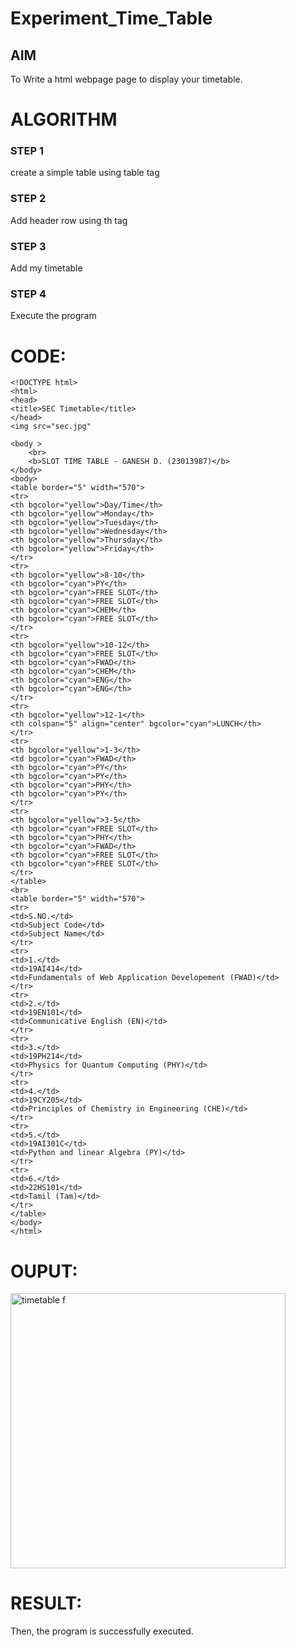





# Experiment_Time_Table

## AIM
To Write a html webpage page to display your timetable.

# ALGORITHM
### STEP 1
create a simple table using table tag

### STEP 2
Add header row using th tag

### STEP 3
Add my timetable

### STEP 4
Execute the program


# CODE:
```
<!DOCTYPE html>
<html>
<head>
<title>SEC Timetable</title>
</head>
<img src="sec.jpg"

<body >
    <br>
    <b>SLOT TIME TABLE - GANESH D. (23013987)</b>
</body>
<body>
<table border="5" width="570">
<tr>
<th bgcolor="yellow">Day/Time</th>
<th bgcolor="yellow">Monday</th>
<th bgcolor="yellow">Tuesday</th>
<th bgcolor="yellow">Wednesday</th>
<th bgcolor="yellow">Thursday</th>
<th bgcolor="yellow">Friday</th>
</tr>
<tr>
<th bgcolor="yellow">8-10</th>
<th bgcolor="cyan">PY</th>
<th bgcolor="cyan">FREE SLOT</th>
<th bgcolor="cyan">FREE SLOT</th>
<th bgcolor="cyan">CHEM</th>
<th bgcolor="cyan">FREE SLOT</th>
</tr>
<tr>
<th bgcolor="yellow">10-12</th>
<th bgcolor="cyan">FREE SLOT</th>
<th bgcolor="cyan">FWAD</th>
<th bgcolor="cyan">CHEM</th>
<th bgcolor="cyan">ENG</th>
<th bgcolor="cyan">ENG</th>
</tr>
<tr>
<th bgcolor="yellow">12-1</th>
<th colspan="5" align="center" bgcolor="cyan">LUNCH</th>
</tr>
<tr>
<th bgcolor="yellow">1-3</th>
<td bgcolor="cyan">FWAD</th>
<th bgcolor="cyan">PY</th>
<th bgcolor="cyan">PY</th>
<th bgcolor="cyan">PHY</th>
<th bgcolor="cyan">PY</th>
</tr>
<tr>
<th bgcolor="yellow">3-5</th>
<th bgcolor="cyan">FREE SLOT</th>
<th bgcolor="cyan">PHY</th>
<th bgcolor="cyan">FWAD</th>
<th bgcolor="cyan">FREE SLOT</th>
<th bgcolor="cyan">FREE SLOT</th>
</tr>
</table>
<br>
<table border="5" width="570">
<tr>
<td>S.NO.</td>
<td>Subject Code</td>
<td>Subject Name</td>
</tr>
<tr>
<td>1.</td>
<td>19AI414</td>
<td>Fundamentals of Web Application Developement (FWAD)</td>
</tr>
<tr>
<td>2.</td>
<td>19EN101</td>
<td>Communicative English (EN)</td>
</tr>
<tr>
<td>3.</td>
<td>19PH214</td>
<td>Physics for Quantum Computing (PHY)</td>
</tr>
<tr>
<td>4.</td>
<td>19CY205</td>
<td>Principles of Chemistry in Engineering (CHE)</td>
</tr>
<tr>
<td>5.</td>
<td>19AI301C</td>
<td>Python and linear Algebra (PY)</td>
</tr>
<tr>
<td>6.</td>
<td>22HS101</td>
<td>Tamil (Tam)</td>
</tr>
</table>
</body>
</html>
```

# OUPUT:
<img width="440" alt="timetable f" src="https://github.com/Ganesh23013987/timetable/assets/147473768/c9347f22-2f3f-4a1e-abbe-fa975f8cf99a">





# RESULT:
Then, the program is successfully executed.


